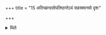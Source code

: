 +++
title = "15 अतिच्छन्दसोपतिष्ठन्तेऽयं सहस्रमानवो दृशः"

+++

<details><summary>थिते</summary>

अतिच्छन्दसोपतिष्ठन्तेऽयं सहस्रमानवो दृशः कवीनां मतिर्ज्योतिर्विधर्मा । ब्रध्नः समीचीरुषसः समैरयत् । अरेपसः समोकसः सचेतसः सरेतसः स्वसरे मन्युमन्तश्चिदाकोरिति १५
</details>
